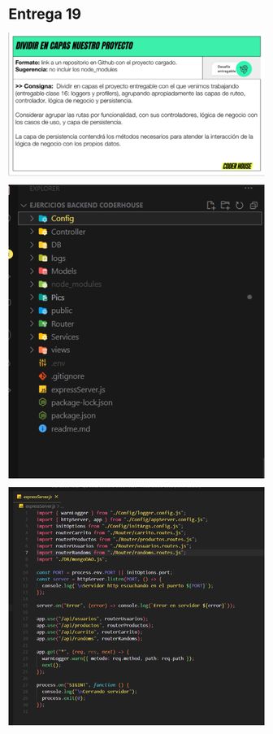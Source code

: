 # Entrega 19

![Ejercicio redactado](./Pics/entrega-19-imagen-1.png)

![Organización de carpetas](./Pics/entrega-19-imagen-2.png)

![Archivo del servidor, mucho más prolijo](./Pics/entrega-19-imagen-3.png)
